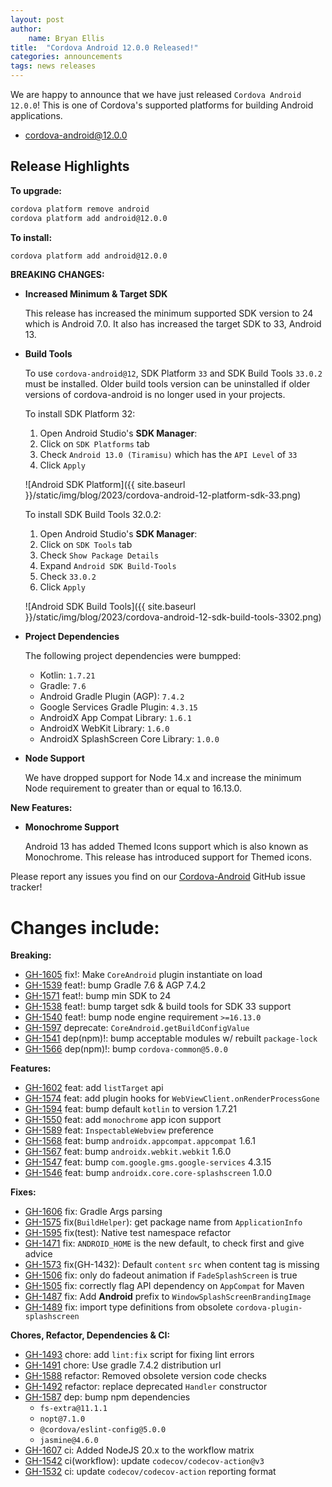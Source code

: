 ```yaml
---
layout: post
author:
    name: Bryan Ellis
title:  "Cordova Android 12.0.0 Released!"
categories: announcements
tags: news releases
---
```


We are happy to announce that we have just released `Cordova Android 12.0.0`! This is one of Cordova's supported platforms for building Android applications.

* [cordova-android@12.0.0](https://www.npmjs.com/package/cordova-android)

## Release Highlights

**To upgrade:**

```bash
cordova platform remove android
cordova platform add android@12.0.0
```

**To install:**

```bash
cordova platform add android@12.0.0
```

**BREAKING CHANGES:**

* **Increased Minimum & Target SDK**

    This release has increased the minimum supported SDK version to 24 which is Android 7.0. It also has increased the target SDK to 33, Android 13.

* **Build Tools**

    To use `cordova-android@12`, SDK Platform `33` and SDK Build Tools `33.0.2` must be installed. Older build tools version can be uninstalled if older versions of cordova-android is no longer used in your projects.

    To install SDK Platform 32:

    1. Open Android Studio's **SDK Manager**:
    2. Click on `SDK Platforms` tab
    3. Check `Android 13.0 (Tiramisu)` which has the `API Level` of `33`
    4. Click `Apply`

    ![Android SDK Platform]({{ site.baseurl }}/static/img/blog/2023/cordova-android-12-platform-sdk-33.png)

    To install SDK Build Tools 32.0.2:

    1. Open Android Studio's **SDK Manager**:
    2. Click on `SDK Tools` tab
    3. Check `Show Package Details`
    4. Expand `Android SDK Build-Tools`
    5. Check `33.0.2`
    6. Click `Apply`

    ![Android SDK Build Tools]({{ site.baseurl }}/static/img/blog/2023/cordova-android-12-sdk-build-tools-3302.png)

* **Project Dependencies**

    The following project dependencies were bumpped:

    * Kotlin: `1.7.21`
    * Gradle: `7.6`
    * Android Gradle Plugin (AGP): `7.4.2`
    * Google Services Gradle Plugin: `4.3.15`
    * AndroidX App Compat Library: `1.6.1`
    * AndroidX WebKit Library: `1.6.0`
    * AndroidX SplashScreen Core Library: `1.0.0`

* **Node Support**

    We have dropped support for Node 14.x and increase the minimum Node requirement to greater than or equal to 16.13.0.

**New Features:**

* **Monochrome Support**

    Android 13 has added Themed Icons support which is also known as Monochrome. This release has introduced support for Themed icons.

Please report any issues you find on our [Cordova-Android](https://github.com/apache/cordova-android/issues) GitHub issue tracker!

<!--more-->
# Changes include:

**Breaking:**

* [GH-1605](https://github.com/apache/cordova-android/pull/1605) fix!: Make `CoreAndroid` plugin instantiate on load
* [GH-1539](https://github.com/apache/cordova-android/pull/1539) feat!: bump Gradle 7.6 & AGP 7.4.2
* [GH-1571](https://github.com/apache/cordova-android/pull/1571) feat!: bump min SDK to 24
* [GH-1538](https://github.com/apache/cordova-android/pull/1538) feat!: bump target sdk & build tools for SDK 33 support
* [GH-1540](https://github.com/apache/cordova-android/pull/1540) feat!: bump node engine requirement `>=16.13.0`
* [GH-1597](https://github.com/apache/cordova-android/pull/1597) deprecate: `CoreAndroid.getBuildConfigValue`
* [GH-1541](https://github.com/apache/cordova-android/pull/1541) dep(npm)!: bump acceptable modules w/ rebuilt `package-lock`
* [GH-1566](https://github.com/apache/cordova-android/pull/1566) dep(npm)!: bump `cordova-common@5.0.0`

**Features:**

* [GH-1602](https://github.com/apache/cordova-android/pull/1602) feat: add `listTarget` api
* [GH-1574](https://github.com/apache/cordova-android/pull/1574) feat: add plugin hooks for `WebViewClient.onRenderProcessGone`
* [GH-1594](https://github.com/apache/cordova-android/pull/1594) feat: bump default `kotlin` to version 1.7.21
* [GH-1550](https://github.com/apache/cordova-android/pull/1550) feat: add `monochrome` app icon support
* [GH-1589](https://github.com/apache/cordova-android/pull/1589) feat: `InspectableWebview` preference
* [GH-1568](https://github.com/apache/cordova-android/pull/1568) feat: bump `androidx.appcompat.appcompat` 1.6.1
* [GH-1567](https://github.com/apache/cordova-android/pull/1567) feat: bump `androidx.webkit.webkit` 1.6.0
* [GH-1547](https://github.com/apache/cordova-android/pull/1547) feat: bump `com.google.gms.google-services` 4.3.15
* [GH-1546](https://github.com/apache/cordova-android/pull/1546) feat: bump `androidx.core.core-splashscreen` 1.0.0

**Fixes:**

* [GH-1606](https://github.com/apache/cordova-android/pull/1606) fix: Gradle Args parsing
* [GH-1575](https://github.com/apache/cordova-android/pull/1575) fix(`BuildHelper`): get package name from `ApplicationInfo`
* [GH-1595](https://github.com/apache/cordova-android/pull/1595) fix(test): Native test namespace refactor
* [GH-1471](https://github.com/apache/cordova-android/pull/1471) fix: `ANDROID_HOME` is the new default, to check first and give advice
* [GH-1573](https://github.com/apache/cordova-android/pull/1573) fix(GH-1432): Default `content` `src` when content tag is missing
* [GH-1506](https://github.com/apache/cordova-android/pull/1506) fix: only do fadeout animation if `FadeSplashScreen` is true
* [GH-1505](https://github.com/apache/cordova-android/pull/1505) fix: correctly flag API dependency on `AppCompat` for Maven
* [GH-1487](https://github.com/apache/cordova-android/pull/1487) fix: Add **Android** prefix to `WindowSplashScreenBrandingImage`
* [GH-1489](https://github.com/apache/cordova-android/pull/1489) fix: import type definitions from obsolete `cordova-plugin-splashscreen`

**Chores, Refactor,  Dependencies & CI:**

* [GH-1493](https://github.com/apache/cordova-android/pull/1493) chore: add `lint:fix` script for fixing lint errors
* [GH-1491](https://github.com/apache/cordova-android/pull/1491) chore: Use gradle 7.4.2 distribution url
* [GH-1588](https://github.com/apache/cordova-android/pull/1588) refactor: Removed obsolete version code checks
* [GH-1492](https://github.com/apache/cordova-android/pull/1492) refactor: replace deprecated `Handler` constructor
* [GH-1587](https://github.com/apache/cordova-android/pull/1587) dep: bump npm dependencies
  * `fs-extra@11.1.1`
  * `nopt@7.1.0`
  * `@cordova/eslint-config@5.0.0`
  * `jasmine@4.6.0`
* [GH-1607](https://github.com/apache/cordova-android/pull/1607) ci: Added NodeJS 20.x to the workflow matrix
* [GH-1542](https://github.com/apache/cordova-android/pull/1542) ci(workflow): update `codecov/codecov-action@v3`
* [GH-1532](https://github.com/apache/cordova-android/pull/1532) ci: update `codecov/codecov-action` reporting format
